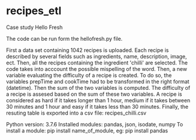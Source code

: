 # recipes_etl
Case study Hello Fresh

The code can be run form the hellofresh.py file. 

First a data set containing 1042 recipes is uploaded. Each recipe is described by several fields such as ingredients, name, description, image, ect.
Then, all the recipes containing the ingredient 'chilli' are selected. The code takes into acccount the possible mispelling of the word.
Then, a new variable evaluating the difficulty of a recipe is created. To do so, the variables prepTime and cookTime had to be transformed in the right format (datetime). Then the sum of the two variables is computed. The difficulty of a recipe is assesed based on the sum of these two variables. A recipe is considered as hard if it takes longer than 1 hour, medium if it takes between 30 minutes and 1 hour and easy if it takes less than 30 minutes.
Finally, the resuting table is exported into a csv file: recipes_chilli.csv

Python version: 3.7.6
Installed modules: pandas, json, isodate, numpy
To install a module: pip install name_of_module, eg: pip install pandas
